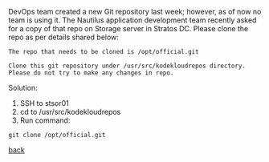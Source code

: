 DevOps team created a new Git repository last week; however, as of now no team is using it. The Nautilus application development team recently asked for a copy of that repo on Storage server in Stratos DC. Please clone the repo as per details shared below:

    The repo that needs to be cloned is /opt/official.git

    Clone this git repository under /usr/src/kodekloudrepos directory. Please do not try to make any changes in repo.
    
Solution:  
1. SSH to stsor01  
2. cd to /usr/src/kodekloudrepos  
3. Run command:  
```
git clone /opt/official.git
```

[back](https://github.com/MederD/Kodekloud-Engineer-Tasks)
